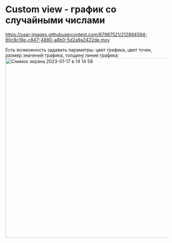 # Custom view - график со случайными числами

https://user-images.githubusercontent.com/87987521/212884594-90c8c19e-c847-4880-a8b0-5d2a9a2422de.mov

Есть возможность задавать параметры: цвет графика, цвет точек, размер значений графика, толщину линии графика
<img width="562" alt="Снимок экрана 2023-01-17 в 14 14 58" src="https://user-images.githubusercontent.com/87987521/212885143-3e7c3911-be35-4e5b-adc4-351b4ad34cd2.png">


